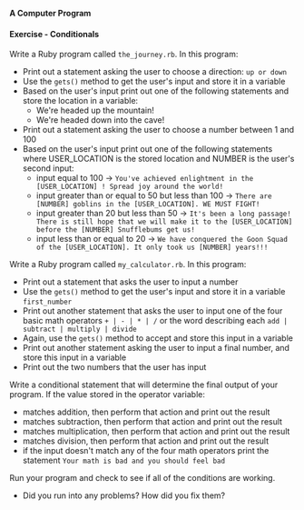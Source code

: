 **A Computer Program**



#### Exercise - Conditionals

Write a Ruby program called `the_journey.rb`. In this program:

* Print out a statement asking the user to choose a direction: `up or down`
* Use the `gets()` method to get the user's input and store it in a variable
* Based on the user's input print out one of the following statements and store the location in a variable:
	* We're headed up the mountain!
	* We're headed down into the cave!
* Print out a statement asking the user to choose a number between 1 and 100
* Based on the user's input print out one of the following statements where USER_LOCATION is the stored location and NUMBER is the user's second input:
	* input equal to 100 -> `You've achieved enlightment in the [USER_LOCATION] ! Spread joy around the world!`
	* input greater than or equal to 50 but less than 100 -> `There are [NUMBER] goblins in the [USER_LOCATION]. WE MUST FIGHT!`
	* input greater than 20 but less than 50 -> `It's been a long passage! There is still hope that we will make it to the [USER_LOCATION] before the [NUMBER] Snufflebums get us!`
	* input less than or equal to 20 -> `We have conquered the Goon Squad of the [USER_LOCATION]. It only took us [NUMBER] years!!!`

Write a Ruby program called `my_calculator.rb`. In this program:

* Print out a statement that asks the user to input a number
* Use the `gets()` method to get the user's input and store it in a variable `first_number`
* Print out another statement that asks the user to input one of the four basic math operators `+ | - | * | /` or the word describing each `add | subtract | multiply | divide`
* Again, use the `gets()` method to accept and store this input in a variable
* Print out another statement asking the user to input a final number, and store this input in a variable
* Print out the two numbers that the user has input

Write a conditional statement that will determine the final output of your program. If the value stored in the operator variable:

* matches addition, then perform that action and print out the result
* matches subtraction, then perform that action and print out the result
* matches multiplication, then perform that action and print out the result
* matches division, then perform that action and print out the result
* if the input doesn't match any of the four math operators print the statement `Your math is bad and you should feel bad`

Run your program and check to see if all of the conditions are working.

* Did you run into any problems? How did you fix them?
